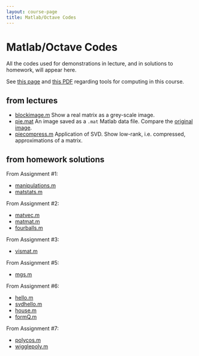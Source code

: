 ```yaml
---
layout: course-page
title: Matlab/Octave Codes
---
```


# Matlab/Octave Codes

All the codes used for demonstrations in lecture, and in solutions to homework, will appear here.

See [this page](computing) and [this PDF](https://bueler.github.io/compareMOP.pdf) regarding tools for computing in this course.

## from lectures

  * [blockimage.m](assets/codes/F23/blockimage.m)  Show a real matrix as a grey-scale image.
  * [pie.mat](assets/codes/F23/pie.mat)  An image saved as a `.mat` Matlab data file.  Compare the [original image](assets/codes/F23/pie.png).
  * [piecompress.m](assets/codes/F23/piecompress.m)  Application of SVD.  Show low-rank, i.e. compressed, approximations of a matrix.

## from homework solutions

From Assignment #1:

  * [manipulations.m](assets/codes/F23/manipulations.m)
  * [matstats.m](assets/codes/F23/matstats.m)

From Assignment #2:

  * [matvec.m](assets/codes/F23/matvec.m)
  * [matmat.m](assets/codes/F23/matmat.m)
  * [fourballs.m](assets/codes/F23/fourballs.m)

From Assignment #3:

  * [vismat.m](assets/codes/F23/vismat.m)

From Assignment #5:

  * [mgs.m](assets/codes/F23/mgs.m)

From Assignment #6:

  * [hello.m](assets/codes/F23/hello.m)
  * [svdhello.m](assets/codes/F23/svdhello.m)
  * [house.m](assets/codes/F23/house.m)
  * [formQ.m](assets/codes/F23/formQ.m)

From Assignment #7:

  * [polycos.m](assets/codes/F23/polycos.m)
  * [wigglepoly.m](assets/codes/F23/wigglepoly.m)
